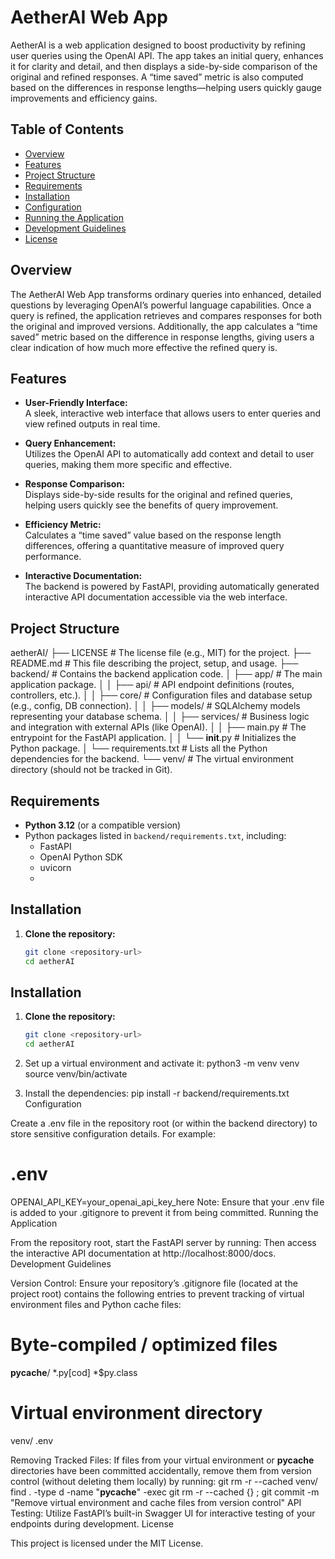 # AetherAI Web App

AetherAI is a web application designed to boost productivity by refining user queries using the OpenAI API. The app takes an initial query, enhances it for clarity and detail, and then displays a side-by-side comparison of the original and refined responses. A “time saved” metric is also computed based on the differences in response lengths—helping users quickly gauge improvements and efficiency gains.

## Table of Contents

- [Overview](#overview)
- [Features](#features)
- [Project Structure](#project-structure)
- [Requirements](#requirements)
- [Installation](#installation)
- [Configuration](#configuration)
- [Running the Application](#running-the-application)
- [Development Guidelines](#development-guidelines)
- [License](#license)

## Overview

The AetherAI Web App transforms ordinary queries into enhanced, detailed questions by leveraging OpenAI’s powerful language capabilities. Once a query is refined, the application retrieves and compares responses for both the original and improved versions. Additionally, the app calculates a “time saved” metric based on the difference in response lengths, giving users a clear indication of how much more effective the refined query is.

## Features

- **User-Friendly Interface:**  
  A sleek, interactive web interface that allows users to enter queries and view refined outputs in real time.

- **Query Enhancement:**  
  Utilizes the OpenAI API to automatically add context and detail to user queries, making them more specific and effective.

- **Response Comparison:**  
  Displays side-by-side results for the original and refined queries, helping users quickly see the benefits of query improvement.

- **Efficiency Metric:**  
  Calculates a “time saved” value based on the response length differences, offering a quantitative measure of improved query performance.

- **Interactive Documentation:**  
  The backend is powered by FastAPI, providing automatically generated interactive API documentation accessible via the web interface.

## Project Structure




aetherAI/
├── LICENSE                   # The license file (e.g., MIT) for the project.
├── README.md                 # This file describing the project, setup, and usage.
├── backend/                 # Contains the backend application code.
│   ├── app/                 # The main application package.
│   │   ├── api/             # API endpoint definitions (routes, controllers, etc.).
│   │   ├── core/            # Configuration files and database setup (e.g., config, DB connection).
│   │   ├── models/          # SQLAlchemy models representing your database schema.
│   │   ├── services/        # Business logic and integration with external APIs (like OpenAI).
│   │   ├── main.py          # The entrypoint for the FastAPI application.
│   │   └── __init__.py      # Initializes the Python package.
│   └── requirements.txt     # Lists all the Python dependencies for the backend.
└── venv/                    # The virtual environment directory (should not be tracked in Git).


## Requirements

- **Python 3.12** (or a compatible version)
- Python packages listed in `backend/requirements.txt`, including:
  - FastAPI
  - OpenAI Python SDK
  - uvicorn
  - 

## Installation

1. **Clone the repository:**

   ```bash
   git clone <repository-url>
   cd aetherAI


## Installation

1. **Clone the repository:**

   ```bash
   git clone <repository-url>
   cd aetherAI
2. Set up a virtual environment and activate it:
   python3 -m venv venv
   source venv/bin/activate
3. Install the dependencies:
   pip install -r backend/requirements.txt
Configuration

Create a .env file in the repository root (or within the backend directory) to store sensitive configuration details. For example:

# .env
OPENAI_API_KEY=your_openai_api_key_here
Note: Ensure that your .env file is added to your .gitignore to prevent it from being committed.
Running the Application

From the repository root, start the FastAPI server by running:
Then access the interactive API documentation at http://localhost:8000/docs.
Development Guidelines

Version Control:
Ensure your repository’s .gitignore file (located at the project root) contains the following entries to prevent tracking of virtual environment files and Python cache files:
# Byte-compiled / optimized files
__pycache__/
*.py[cod]
*$py.class

# Virtual environment directory
venv/
.env

Removing Tracked Files:
If files from your virtual environment or __pycache__ directories have been committed accidentally, remove them from version control (without deleting them locally) by running:
git rm -r --cached venv/
find . -type d -name "__pycache__" -exec git rm -r --cached {} \;
git commit -m "Remove virtual environment and cache files from version control"
API Testing:
Utilize FastAPI’s built-in Swagger UI for interactive testing of your endpoints during development.
License

This project is licensed under the MIT License.


